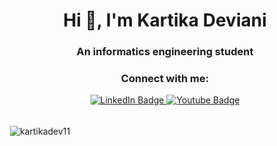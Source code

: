 <h1 align="center">Hi 👋, I'm Kartika Deviani</h1>
<h3 align="center">An informatics engineering student</h3>
<h3 align="center">Connect with me:</h3>
<div align="center" id="badges">
  <a href="https://www.linkedin.com/in/kartika-deviani-35732a225/">
    <img src="https://img.shields.io/badge/LinkedIn-blue?style=for-the-badge&logo=linkedin&logoColor=white" alt="LinkedIn Badge"/>
  </a>
  <a href="https://www.youtube.com/@devliezye7007">
    <img src="https://img.shields.io/badge/YouTube-red?style=for-the-badge&logo=youtube&logoColor=white" alt="Youtube Badge"/>
  </a>
</div>
</br>

<!-- [![spotify-github-profile](https://spotify-github-profile.vercel.app/api/view?uid=wfbbt3tpqz38rv3c415n47w2z&cover_image=true&theme=default&show_offline=false&background_color=121212&interchange=false)](https://github.com/kittinan/spotify-github-profile) -->

<!-- <p><img align="left" src="https://github-readme-stats.vercel.app/api/top-langs?username=kartikadev11&show_icons=true&theme=transparent" alt="kartikadev11" /></p> -->

<p>&nbsp;<img align="center" src="https://github-readme-stats.vercel.app/api?username=kartikadev11&show_icons=true&theme=transparent" alt="kartikadev11" /></p>
